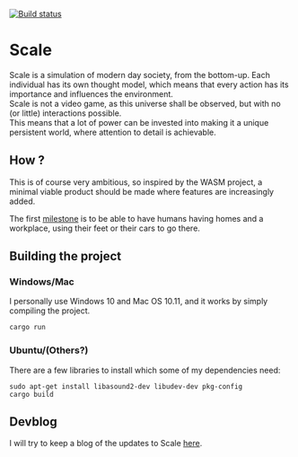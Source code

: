 [![Build status](https://github.com/Uriopass/Scale/workflows/rust-build/badge.svg)](#)

# Scale

Scale is a simulation of modern day society, from the bottom-up. 
Each individual has its own thought model, which means that every action has its importance and influences the environment.  
Scale is not a video game, as this universe shall be observed, but with no (or little) interactions possible.  
This means that a lot of power can be invested into making it a unique persistent world,
where attention to detail is achievable. 

## How ?  
This is of course very ambitious, so inspired by the WASM project,
a minimal viable product should be made where features are increasingly added.

The first [milestone](https://github.com/Uriopass/Scale/projects/1) is to be able to have humans having homes and a workplace,
using their feet or their cars to go there.  

## Building the project

### Windows/Mac
I personally use Windows 10 and Mac OS 10.11, and it works by simply compiling the project.
```bash
cargo run
```

### Ubuntu/(Others?)
There are a few libraries to install which some of my dependencies need:

```
sudo apt-get install libasound2-dev libudev-dev pkg-config
cargo build
```

## Devblog

I will try to keep a blog of the updates to Scale [here](http://douady.paris/blog/index.html).
